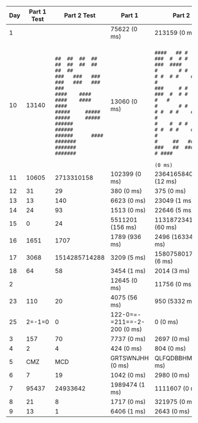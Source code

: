 | Day | Part 1 Test | Part 2 Test | Part 1 | Part 2 |
|-----|-------------|-------------|--------|--------|
| 1   |          |           |  75622 (0 ms)   |  213159 (0 ms)   |
| 10   |  13140         |  <br>```##  ##  ##  ##  ##  ##  ##  ##  ##  ##   ```<br>```###   ###   ###   ###   ###   ###   ###  ```<br>```####    ####    ####    ####    ####     ```<br>```#####     #####     #####     #####      ```<br>```######      ######      ######      #### ```<br>```#######       #######       #######      ```<br>```                                         ```          |  13060 (0 ms)   |  <br>```####   ## #  # ###  #  # #    ###  ####  ```<br>```#       # #  # #  # #  # #    #  #    #  ```<br>```###     # #  # ###  #  # #    #  #   #   ```<br>```#       # #  # #  # #  # #    ###   #    ```<br>```#    #  # #  # #  # #  # #    # #  #     ```<br>```#     ##   ##  ###   ##  #### #  # ####  ```<br>```                                          (0 ms)```   |
| 11   |  10605         |  2713310158          |  102399 (0 ms)   |  23641658401 (12 ms)   |
| 12   |  31         |  29          |  380 (0 ms)   |  375 (0 ms)   |
| 13   |  13         |  140          |  6623 (0 ms)   |  23049 (1 ms)   |
| 14   |  24         |  93          |  1513 (0 ms)   |  22646 (5 ms)   |
| 15   |  0         |  24          |  5511201 (156 ms)   |  11318723411840 (60 ms)   |
| 16   |  1651         |  1707          |  1789 (936 ms)   |  2496 (163342 ms)   |
| 17   |  3068         |  1514285714288          |  3209 (5 ms)   |  1580758017509 (6 ms)   |
| 18   |  64         |  58          |  3454 (1 ms)   |  2014 (3 ms)   |
| 2   |          |           |  12645 (0 ms)   |  11756 (0 ms)   |
| 23   |  110         |  20          |  4075 (56 ms)   |  950 (5332 ms)   |
| 25   |  2=-1=0         |  0          |  122-0==-=211==-2-200 (0 ms)   |  0 (0 ms)   |
| 3   |  157         |  70          |  7737 (0 ms)   |  2697 (0 ms)   |
| 4   |  2         |  4          |  424 (0 ms)   |  804 (0 ms)   |
| 5   |  CMZ         |  MCD          |  GRTSWNJHH (0 ms)   |  QLFQDBBHM (0 ms)   |
| 6   |  7         |  19          |  1042 (0 ms)   |  2980 (0 ms)   |
| 7   |  95437         |  24933642          |  1989474 (1 ms)   |  1111607 (0 ms)   |
| 8   |  21         |  8          |  1717 (0 ms)   |  321975 (0 ms)   |
| 9   |  13         |  1          |  6406 (1 ms)   |  2643 (0 ms)   |
